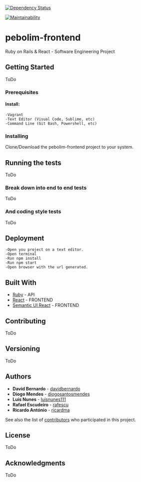 [![Dependency Status](https://beta.gemnasium.com/badges/github.com/pebolim/pebolim-frontend.svg)](https://beta.gemnasium.com/projects/github.com/pebolim/pebolim-frontend)

[![Maintainability](https://api.codeclimate.com/v1/badges/26ec470c839f33bfe849/maintainability)](https://codeclimate.com/github/pebolim/pebolim-frontend/maintainability)

# pebolim-frontend

Ruby on Rails &amp; React - Software Engineering Project

## Getting Started

ToDo

### Prerequisites

#### Install:
    -Vagrant
    -Text Editor (Visual Code, Sublime, etc)
    -Command Line (Git Bash, Powershell, etc)

### Installing

Clone/Download the pebolim-frontend project to your system.

## Running the tests

ToDo

### Break down into end to end tests

ToDo

### And coding style tests

ToDo

## Deployment

    -Open you project on a text editor.
    -Open terminal
    -Run npm install
    -Run npm start
    -Open browser with the url generated.

## Built With

* [Ruby](http://www.ruby-lang.org/pt/) - API
* [React](https://reactjs.org/) - FRONTEND
* [Semantic UI React](https://react.semantic-ui.com/introduction) - FRONTEND


## Contributing

ToDo

## Versioning

ToDo

## Authors

* **David Bernardo** - [davidbernardo](https://github.com/davidbernardo)
* **Diogo Mendes** - [diogosantosmendes](https://github.com/diogosantosmendes)
* **Luís Nunes** - [luisnunes111](https://github.com/luisnunes111)
* **Rafael Escudeiro** - [rafescu](https://github.com/rafescu)
* **Ricardo António** - [ricardma](https://github.com/ricardma)

See also the list of [contributors](https://github.com/pebolim/pebolim-frontend/graphs/contributors) who participated in this project.

## License

ToDo

## Acknowledgments

ToDo
